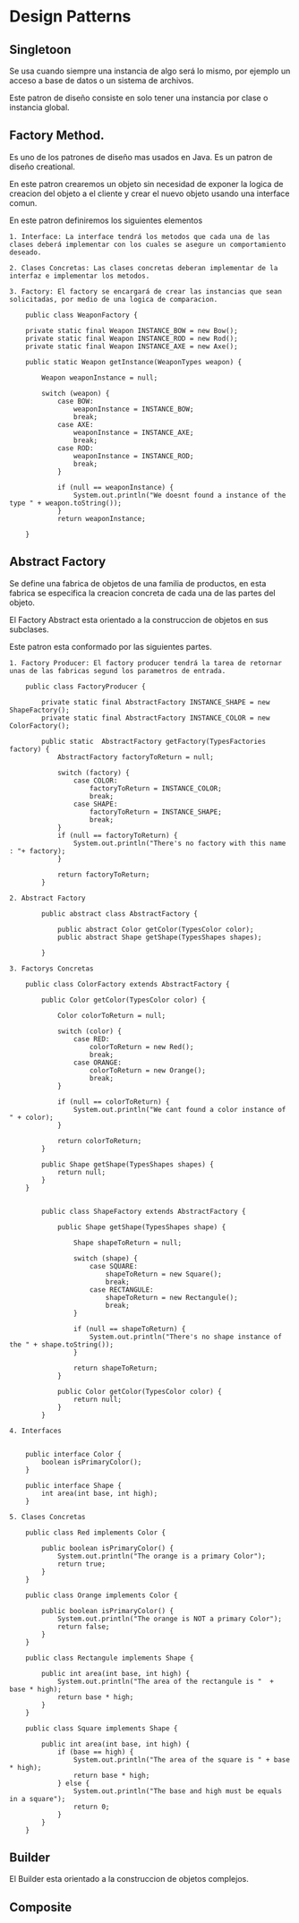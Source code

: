 # Design Patterns

## Singletoon

Se usa cuando siempre una instancia de algo será lo mismo, por ejemplo un acceso a base de datos o un sistema de archivos.

Este patron de diseño consiste en solo tener una instancia por clase o instancia global.

## Factory Method.

Es uno de los patrones de diseño mas usados en Java. Es un patron de diseño creational.

En este patron crearemos un objeto sin necesidad de exponer la logica de creacion del objeto a el cliente y crear el nuevo objeto usando una interface comun.

En este patron definiremos los siguientes elementos

	1. Interface: La interface tendrá los metodos que cada una de las clases deberá implementar con los cuales se asegure un comportamiento deseado.

	2. Clases Concretas: Las clases concretas deberan implementar de la interfaz e implementar los metodos.

	3. Factory: El factory se encargará de crear las instancias que sean solicitadas, por medio de una logica de comparacion.

		public class WeaponFactory {

	    private static final Weapon INSTANCE_BOW = new Bow();
	    private static final Weapon INSTANCE_ROD = new Rod();
	    private static final Weapon INSTANCE_AXE = new Axe();

	    public static Weapon getInstance(WeaponTypes weapon) {

	        Weapon weaponInstance = null;

	        switch (weapon) {
	            case BOW:
	                weaponInstance = INSTANCE_BOW;
	                break;
	            case AXE:
	                weaponInstance = INSTANCE_AXE;
	                break;
	            case ROD:
	                weaponInstance = INSTANCE_ROD;
	                break;
	            }

	            if (null == weaponInstance) {
	                System.out.println("We doesnt found a instance of the type " + weapon.toString());
	            }
	            return weaponInstance;

	    }


## Abstract Factory

Se define una fabrica de objetos de una familia de productos, en esta fabrica se especifica la creacion concreta de cada una de las partes del objeto.

El Factory Abstract esta orientado a la construccion de objetos en sus subclases.

Este patron esta conformado por las siguientes partes.

	1. Factory Producer: El factory producer tendrá la tarea de retornar unas de las fabricas segund los parametros de entrada.

		public class FactoryProducer {

		    private static final AbstractFactory INSTANCE_SHAPE = new ShapeFactory();
		    private static final AbstractFactory INSTANCE_COLOR = new ColorFactory();

		    public static  AbstractFactory getFactory(TypesFactories factory) {
		        AbstractFactory factoryToReturn = null;

		        switch (factory) {
		            case COLOR:
		                factoryToReturn = INSTANCE_COLOR;
		                break;
		            case SHAPE:
		                factoryToReturn = INSTANCE_SHAPE;
		                break;
		        }
		        if (null == factoryToReturn) {
		            System.out.println("There's no factory with this name : "+ factory);
		        }

		        return factoryToReturn;
		    }	

	2. Abstract Factory

			public abstract class AbstractFactory {

			    public abstract Color getColor(TypesColor color);
			    public abstract Shape getShape(TypesShapes shapes);

			}

	3. Factorys Concretas

		public class ColorFactory extends AbstractFactory {

		    public Color getColor(TypesColor color) {

		        Color colorToReturn = null;

		        switch (color) {
		            case RED:
		                colorToReturn = new Red();
		                break;
		            case ORANGE:
		                colorToReturn = new Orange();
		                break;
		        }

		        if (null == colorToReturn) {
		            System.out.println("We cant found a color instance of " + color);
		        }

		        return colorToReturn;
		    }

		    public Shape getShape(TypesShapes shapes) {
		        return null;
		    }
		}


			public class ShapeFactory extends AbstractFactory {

			    public Shape getShape(TypesShapes shape) {

			        Shape shapeToReturn = null;

			        switch (shape) {
			            case SQUARE:
			                shapeToReturn = new Square();
			                break;
			            case RECTANGULE:
			                shapeToReturn = new Rectangule();
			                break;
			        }

			        if (null == shapeToReturn) {
			            System.out.println("There's no shape instance of the " + shape.toString());
			        }

			        return shapeToReturn;
			    }

			    public Color getColor(TypesColor color) {
			        return null;
			    }
			}

	4. Interfaces


		public interface Color {
		    boolean isPrimaryColor();
		}

		public interface Shape {
		    int area(int base, int high);
		}

	5. Clases Concretas

		public class Red implements Color {

		    public boolean isPrimaryColor() {
		        System.out.println("The orange is a primary Color");
		        return true;
		    }
		}

		public class Orange implements Color {

		    public boolean isPrimaryColor() {
		        System.out.println("The orange is NOT a primary Color");
		        return false;
		    }
		}

		public class Rectangule implements Shape {

		    public int area(int base, int high) {
		        System.out.println("The area of the rectangule is "  + base * high);
		        return base * high;
		    }
		}

		public class Square implements Shape {

		    public int area(int base, int high) {
		        if (base == high) {
		            System.out.println("The area of the square is " + base * high);
		            return base * high;
		        } else {
		            System.out.println("The base and high must be equals in a square");
		            return 0;
		        }
		    }
		}		

## Builder

El Builder esta orientado a la construccion de objetos complejos.








## Composite